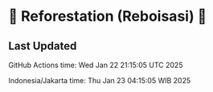 
# 🌳 Reforestation (Reboisasi) 🌲

## Last Updated

GitHub Actions time: Wed Jan 22 21:15:05 UTC 2025

Indonesia/Jakarta time: Thu Jan 23 04:15:05 WIB 2025
